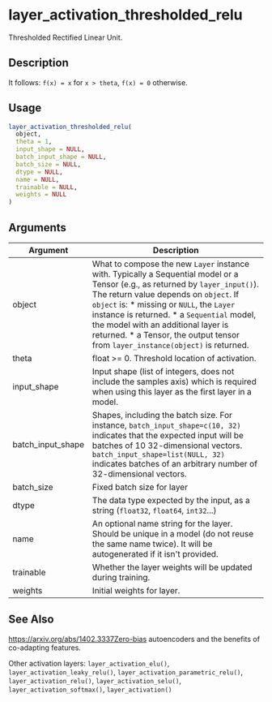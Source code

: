 # layer_activation_thresholded_relu


Thresholded Rectified Linear Unit.




## Description

It follows: ``f(x) = x`` for ``x > theta``, ``f(x) = 0`` otherwise.





## Usage
```r
layer_activation_thresholded_relu(
  object,
  theta = 1,
  input_shape = NULL,
  batch_input_shape = NULL,
  batch_size = NULL,
  dtype = NULL,
  name = NULL,
  trainable = NULL,
  weights = NULL
)
```




## Arguments


Argument      |Description
------------- |----------------
object | What to compose the new ``Layer`` instance with. Typically a Sequential model or a Tensor (e.g., as returned by ``layer_input()``). The return value depends on ``object``. If ``object`` is:   *  missing or `NULL`, the `Layer` instance is returned.  *  a `Sequential` model, the model with an additional layer is returned.  *  a Tensor, the output tensor from `layer_instance(object)` is returned.
theta | float >= 0. Threshold location of activation.
input_shape | Input shape (list of integers, does not include the samples axis) which is required when using this layer as the first layer in a model.
batch_input_shape | Shapes, including the batch size. For instance, ``batch_input_shape=c(10, 32)`` indicates that the expected input will be batches of 10 32-dimensional vectors. ``batch_input_shape=list(NULL, 32)`` indicates batches of an arbitrary number of 32-dimensional vectors.
batch_size | Fixed batch size for layer
dtype | The data type expected by the input, as a string (``float32``, ``float64``, ``int32``...)
name | An optional name string for the layer. Should be unique in a model (do not reuse the same name twice). It will be autogenerated if it isn't provided.
trainable | Whether the layer weights will be updated during training.
weights | Initial weights for layer.







## See Also

https://arxiv.org/abs/1402.3337Zero-bias autoencoders and the benefits of co-adapting features.

Other activation layers: 
`layer_activation_elu()`,
`layer_activation_leaky_relu()`,
`layer_activation_parametric_relu()`,
`layer_activation_relu()`,
`layer_activation_selu()`,
`layer_activation_softmax()`,
`layer_activation()`



